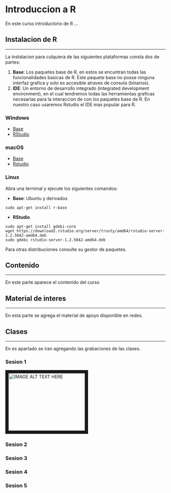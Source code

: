 # Introduccion a R


En este curso introductorio de R ...  

## Instalacion de R
---
La instalacion para culquiera de las siguientes plataformas consta dos de partes:
1. **Base**: Los paquetes base de R, en estos se encuntran todas las funcionalidades basicas de R. Este paquete base no posse ninguna interfaz grafica y solo es accesible atraves de consola (binarios).  
2. **IDE**: Un entorno de desarrollo integrado (integrated development environment), en el cual tendremos todas las herramientas graficas necesarias para la interaccion de con los paquetes base de R. En nuestro caso usaremos Rstudio el IDE mas popular para R.

### Windows
- [Base](https://cloud.r-project.org/bin/windows/base/R-4.0.0-win.exe)
- [RStudio](https://download1.rstudio.org/desktop/windows/RStudio-1.2.5042.exe)  

### macOS
- [Base](https://cloud.r-project.org/bin/macosx/R-4.0.0.pkg)
- [Rstudio](https://download1.rstudio.org/desktop/macos/RStudio-1.2.5042.dmg)  

### Linux
Abra una terminal y ejecute los siguientes comandos: 

- **Base**: Ubuntu y derivados
```
sudo apt-get install r-base
```
- **RStudio**
```
sudo apt-get install gdebi-core
wget https://download2.rstudio.org/server/trusty/amd64/rstudio-server-1.2.5042-amd64.deb
sudo gdebi rstudio-server-1.2.5042-amd64.deb
```

Para otras distribuciones consulte su gestor de paquetes.

## Contenido 
---  
En este parte aparece el contenido del curso

## Material de interes
---
En esta parte se agrega el material de apoyo disponible en redes.  

## Clases 
---
En es apartado se iran agregando las grabaciones de las clases.
### Sesion 1
<a href="http://www.youtube.com/watch?feature=player_embedded&v=dQw4w9WgXcQ
" target="_blank"><img src="http://img.youtube.com/vi/dQw4w9WgXcQ/0.jpg" 
alt="IMAGE ALT TEXT HERE" width="240" height="180" border="10" /></a>
### Sesion 2

### Sesion 3

### Sesion 4

### Sesion 5

